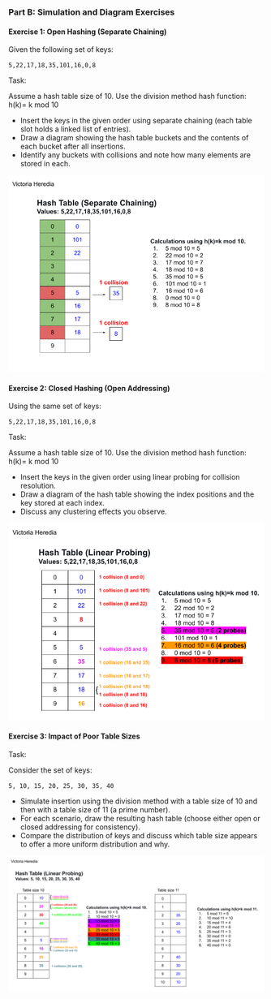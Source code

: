 ### Part B: Simulation and Diagram Exercises
#### Exercise 1: Open Hashing (Separate Chaining)
Given the following set of keys:

    5,22,17,18,35,101,16,0,8

Task:

Assume a hash table size of 10. Use the division method hash function: h(k)= k mod 10
- Insert the keys in the given order using separate chaining (each table slot holds a linked list of entries).
- Draw a diagram showing the hash table buckets and the contents of each bucket after all insertions.
- Identify any buckets with collisions and note how many elements are stored in each.

<img src=Hash_Table_SeparateChaining.png width=600>

#### Exercise 2: Closed Hashing (Open Addressing)
Using the same set of keys:

    5,22,17,18,35,101,16,0,8

Task: 

Assume a hash table size of 10. Use the division method hash function: h(k)= k mod 10
- Insert the keys in the given order using linear probing for collision resolution.
- Draw a diagram of the hash table showing the index positions and the key stored at each index.
- Discuss any clustering effects you observe.

<img src=Hash_Table_LinearProbing.png width=600>

#### Exercise 3: Impact of Poor Table Sizes
Task: 

Consider the set of keys:

    5, 10, 15, 20, 25, 30, 35, 40

- Simulate insertion using the division method with a table size of 10 and then with a table size of 11 (a prime number). 
- For each scenario, draw the resulting hash table (choose either open or closed addressing for consistency).
- Compare the distribution of keys and discuss which table size appears to offer a more uniform distribution and why.

<img src=Hash_Table_LinearProbing2.png width=1000>